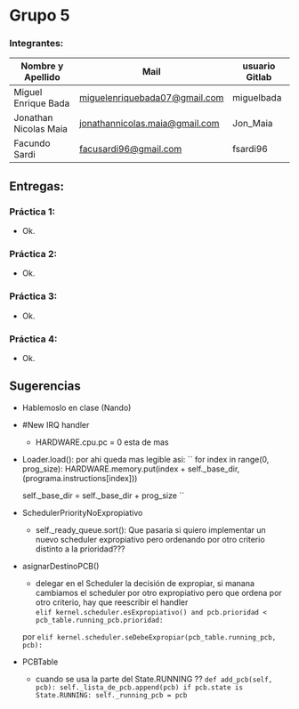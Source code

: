 # Grupo 5


### Integrantes:

| Nombre y Apellido              |      Mail                      |     usuario Gitlab   |
| -----------------------------  | ------------------------------ | -------------------  |
| Miguel Enrique Bada            | miguelenriquebada07@gmail.com  | miguelbada           |
| Jonathan Nicolas Maia          | jonathannicolas.maia@gmail.com | Jon_Maia             |
| Facundo Sardi                  | facusardi96@gmail.com          | fsardi96             |


## Entregas:

### Práctica 1:  
- Ok.

### Práctica 2:  
- Ok.

### Práctica 3:  
- Ok.

### Práctica 4:  
- Ok.



## Sugerencias 

- Hablemoslo en clase (Nando)

 - #New IRQ handler
   - HARDWARE.cpu.pc = 0 esta de mas

- Loader.load(): por ahi queda mas legible asi:
   ``
         for index in range(0, prog_size):
            HARDWARE.memory.put(index + self._base_dir, (programa.instructions[index]))

	self._base_dir = self._base_dir  + prog_size
``



- SchedulerPriorityNoExpropiativo
  - self._ready_queue.sort(): Que pasaria si quiero implementar un nuevo scheduler expropiativo pero ordenando por otro criterio distinto a la prioridad??? 


- asignarDestinoPCB()
  - delegar en el Scheduler la decisión de expropiar, si manana cambiamos el scheduler por otro expropiativo pero que ordena por otro criterio, hay que reescribir el handler    
  ``
  elif kernel.scheduler.esExpropiativo() and pcb.prioridad < pcb_table.running_pcb.prioridad:
 ``
 
  por 
  ``
    elif kernel.scheduler.seDebeExpropiar(pcb_table.running_pcb, pcb):
``
  
 - PCBTable
   - cuando se usa la parte del  State.RUNNING ??
   ``
      def add_pcb(self, pcb):
        self._lista_de_pcb.append(pcb)
        if pcb.state is State.RUNNING:
            self._running_pcb = pcb
``